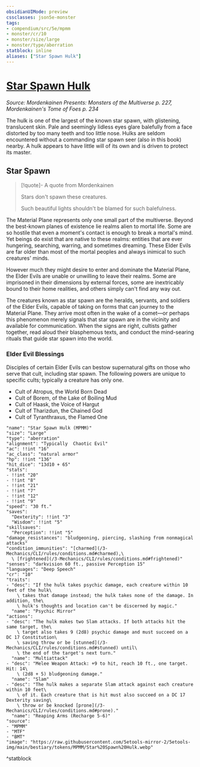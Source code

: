 ```yaml
---
obsidianUIMode: preview
cssclasses: json5e-monster
tags:
- compendium/src/5e/mpmm
- monster/cr/10
- monster/size/large
- monster/type/aberration
statblock: inline
aliases: ["Star Spawn Hulk"]
---
```

# [Star Spawn Hulk](3-Mechanics\CLI\bestiary\aberration/star-spawn-hulk-mpmm.md)
*Source: Mordenkainen Presents: Monsters of the Multiverse p. 227, Mordenkainen's Tome of Foes p. 234*  

The hulk is one of the largest of the known star spawn, with glistening, translucent skin. Pale and seemingly lidless eyes glare balefully from a face distorted by too many teeth and too little nose. Hulks are seldom encountered without a commanding star spawn seer (also in this book) nearby. A hulk appears to have little will of its own and is driven to protect its master.

## Star Spawn

> [!quote]- A quote from Mordenkainen  
> 
> Stars don't spawn these creatures.
> 
> Such beautiful lights shouldn't be blamed for such balefulness.

The Material Plane represents only one small part of the multiverse. Beyond the best-known planes of existence lie realms alien to mortal life. Some are so hostile that even a moment's contact is enough to break a mortal's mind. Yet beings do exist that are native to these realms: entities that are ever hungering, searching, warring, and sometimes dreaming. These Elder Evils are far older than most of the mortal peoples and always inimical to such creatures' minds.

However much they might desire to enter and dominate the Material Plane, the Elder Evils are unable or unwilling to leave their realms. Some are imprisoned in their dimensions by external forces, some are inextricably bound to their home realities, and others simply can't find any way out.

The creatures known as star spawn are the heralds, servants, and soldiers of the Elder Evils, capable of taking on forms that can journey to the Material Plane. They arrive most often in the wake of a comet—or perhaps this phenomenon merely signals that star spawn are in the vicinity and available for communication. When the signs are right, cultists gather together, read aloud their blasphemous texts, and conduct the mind-searing rituals that guide star spawn into the world.

### Elder Evil Blessings

Disciples of certain Elder Evils can bestow supernatural gifts on those who serve that cult, including star spawn. The following powers are unique to specific cults; typically a creature has only one.

- Cult of Atropus, the World Born Dead  
- Cult of Borem, of the Lake of Boiling Mud  
- Cult of Haask, the Voice of Hargut  
- Cult of Tharizdun, the Chained God  
- Cult of Tyranthraxus, the Flamed One  

```statblock
"name": "Star Spawn Hulk (MPMM)"
"size": "Large"
"type": "aberration"
"alignment": "Typically  Chaotic Evil"
"ac": !!int "16"
"ac_class": "natural armor"
"hp": !!int "136"
"hit_dice": "13d10 + 65"
"stats":
- !!int "20"
- !!int "8"
- !!int "21"
- !!int "7"
- !!int "12"
- !!int "9"
"speed": "30 ft."
"saves":
  "Dexterity": !!int "3"
  "Wisdom": !!int "5"
"skillsaves":
  "Perception": !!int "5"
"damage_resistances": "bludgeoning, piercing, slashing from nonmagical attacks"
"condition_immunities": "[charmed](/3-Mechanics/CLI/rules/conditions.md#charmed),\
  \ [frightened](/3-Mechanics/CLI/rules/conditions.md#frightened)"
"senses": "darkvision 60 ft., passive Perception 15"
"languages": "Deep Speech"
"cr": "10"
"traits":
- "desc": "If the hulk takes psychic damage, each creature within 10 feet of the hulk\
    \ takes that damage instead; the hulk takes none of the damage. In addition, the\
    \ hulk's thoughts and location can't be discerned by magic."
  "name": "Psychic Mirror"
"actions":
- "desc": "The hulk makes two Slam attacks. If both attacks hit the same target, the\
    \ target also takes 9 (2d8) psychic damage and must succeed on a DC 17 Constitution\
    \ saving throw or be [stunned](/3-Mechanics/CLI/rules/conditions.md#stunned) until\
    \ the end of the target's next turn."
  "name": "Multiattack"
- "desc": "Melee Weapon Attack: +9 to hit, reach 10 ft., one target. Hit: 14\
    \ (2d8 + 5) bludgeoning damage."
  "name": "Slam"
- "desc": "The hulk makes a separate Slam attack against each creature within 10 feet\
    \ of it. Each creature that is hit must also succeed on a DC 17 Dexterity saving\
    \ throw or be knocked [prone](/3-Mechanics/CLI/rules/conditions.md#prone)."
  "name": "Reaping Arms (Recharge 5-6)"
"source":
- "MPMM"
- "MTF"
- "BMT"
"image": "https://raw.githubusercontent.com/5etools-mirror-2/5etools-img/main/bestiary/tokens/MPMM/Star%20Spawn%20Hulk.webp"
```
^statblock
